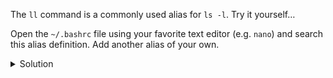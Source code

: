 The `ll` command is a commonly used alias for  `ls -l`. Try it yourself…

Open the `~/.bashrc` file using your favorite  text editor (e.g. `nano`) and search this alias definition. Add another alias of your own. 

<details>
  <summary>
     Solution
  </summary>

The alias is defined by:
```bash
alias ll='ls -alF'
```
An example for another alias is `ld`, which prints directories only:
```bash
alias ld='ls -d */'
```

</details>